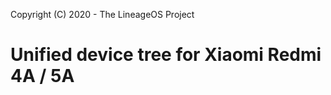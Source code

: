 Copyright (C) 2020 - The LineageOS Project

Unified device tree for Xiaomi Redmi 4A / 5A
==============
